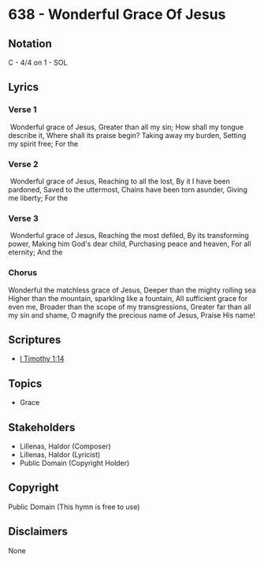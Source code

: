 # 638 - Wonderful Grace Of Jesus

## Notation

C - 4/4 on 1 - SOL

## Lyrics

### Verse 1

 Wonderful grace of Jesus, Greater than all my sin; How shall my tongue describe it, Where shall its praise begin? Taking away my burden, Setting my spirit free; For the 

### Verse 2

 Wonderful grace of Jesus, Reaching to all the lost, By it I have been pardoned, Saved to the uttermost, Chains have been torn asunder, Giving me liberty; For the

### Verse 3

 Wonderful grace of Jesus, Reaching the most defiled, By its transforming power, Making him God's dear child, Purchasing peace and heaven, For all eternity; And the

### Chorus

Wonderful the matchless grace of Jesus, Deeper than the mighty rolling sea Higher than the mountain, sparkling like a fountain, All sufficient grace for even me, Broader than the scope of my transgressions, Greater far than all my sin and shame, O magnify the precious name of Jesus, Praise His name!


## Scriptures

- [I Timothy 1:14](https://www.biblegateway.com/passage/?search=I%20Timothy%201%3A14)

## Topics

- Grace

## Stakeholders

- Lillenas, Haldor (Composer)
- Lillenas, Haldor (Lyricist)
- Public Domain (Copyright Holder)

## Copyright

Public Domain
(This hymn is free to use)

## Disclaimers

None

